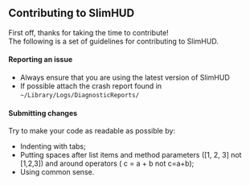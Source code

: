 ## Contributing to SlimHUD
First off, thanks for taking the time to contribute!
<br>The following is a set of guidelines for contributing to SlimHUD.

#### Reporting an issue
- Always ensure that you are using the latest version of SlimHUD
- If possible attach the crash report found in ```~/Library/Logs/DiagnosticReports/```

#### Submitting changes
Try to make your code as readable as possible by:

- Indenting with tabs;
- Putting spaces after list items and method parameters ([1, 2, 3] not [1,2,3]) and around operators ( c = a + b not c=a+b);
- Using common sense.
